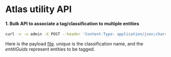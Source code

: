 # Atlas utility API


#### 1. Bulk API to associate a tag/classification to multiple entities
```bash
curl -v -u admin -X POST --header 'Content-Type: application/json;charset=UTF-8' --header 'Accept: application/json' -d @payload.json 'http://localhost:21000/api/atlas/v2/entity/bulk/classification'
```
  Here is the payload [file](../master/payload.json). _unique_ is the classification name, and the _entitiGuids_ represent entities to be tagged.
